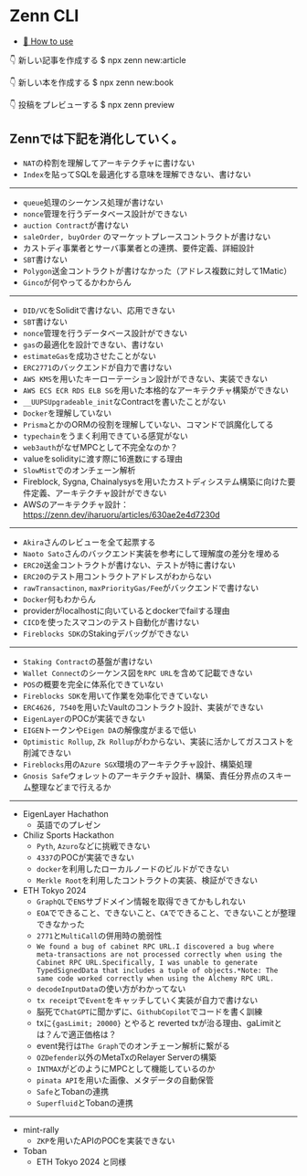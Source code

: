 # Zenn CLI

* [📘 How to use](https://zenn.dev/zenn/articles/zenn-cli-guide)

👇  新しい記事を作成する
$ npx zenn new:article

👇  新しい本を作成する
$ npx zenn new:book

👇  投稿をプレビューする
$ npx zenn preview


Zennでは下記を消化していく。
---
- `NAT`の枠割を理解してアーキテクチャに書けない
- `Index`を貼ってSQLを最適化する意味を理解できない、書けない
---
- `queue`処理のシーケンス処理が書けない
- `nonce`管理を行うデータベース設計ができない
- `auction Contract`が書けない
- `saleOrder, buyOrder` のマーケットプレースコントラクトが書けない
- カストディ事業者とサーバ事業者との連携、要件定義、詳細設計
- `SBT`書けない
- `Polygon`送金コントラクトが書けなかった（アドレス複数に対して1Matic）
- `Ginco`が何やってるかわからん
---
- `DID/VC`をSoliditで書けない、応用できない
- `SBT`書けない
- `nonce`管理を行うデータベース設計ができない
- `gas`の最適化を設計できない、書けない
- `estimateGas`を成功させたことがない
- `ERC2771`のバックエンドが自力で書けない
- `AWS KMS`を用いたキーローテーション設計ができない、実装できない
- `AWS ECS ECR RDS ELB SG`を用いた本格的なアーキテクチャ構築ができない
- `__UUPSUpgradeable_init`なContractを書いたことがない
- `Docker`を理解していない
- `Prisma`とかのORMの役割を理解していない、コマンドで誤魔化してる
- `typechain`をうまく利用できている感覚がない
- `web3auth`がなぜMPCとして不完全なのか？
- valueをsolidityに渡す際に16進数にする理由
- `SlowMist`でのオンチェーン解析
- Fireblock, Sygna, Chainalysysを用いたカストディシステム構築に向けた要件定義、アーキテクチャ設計ができない
- AWSのアーキテクチャ設計：https://zenn.dev/iharuoru/articles/630ae2e4d7230d
---
- `Akira`さんのレビューを全て起票する
- `Naoto Sato`さんのバックエンド実装を参考にして理解度の差分を埋める
- `ERC20`送金コントラクトが書けない、テストが特に書けない
- `ERC20`のテスト用コントラクトアドレスがわからない
- `rawTransactinon`, `maxPriorityGas/Fee`がバックエンドで書けない
- `Docker`何もわからん
- providerがlocalhostに向いているとdockerでfailする理由
- `CICD`を使ったスマコンのテスト自動化が書けない
- `Fireblocks SDK`のStakingデバッグができない
---
- `Staking Contract`の基盤が書けない
- `Wallet Connect`のシーケンス図を`RPC URL`を含めて記載できない
- `POS`の概要を完全に体系化できていない
- `Fireblocks SDK`を用いて作業を効率化できていない
- `ERC4626, 7540`を用いたVaultのコントラクト設計、実装ができない
- `EigenLayer`のPOCが実装できない
- `EIGEN`トークンや`Eigen DA`の解像度がまるで低い
- `Optimistic Rollup`, `Zk Rollup`がわからない、実装に活かしてガスコストを削減できない
- `Fireblocks`用の`Azure SGX`環境のアーキテクチャ設計、構築処理
- `Gnosis Safe`ウォレットのアーキテクチャ設計、構築、責任分界点のスキーム整理などまで行えるか
---
- EigenLayer Hachathon
  - 英語でのプレゼン
- Chiliz Sports Hackathon
  - `Pyth`, `Azuro`などに挑戦できない
  - `4337`のPOCが実装できない
  - `docker`を利用したローカルノードのビルドができない
  - `Merkle Root`を利用したコントラクトの実装、検証ができない
- ETH Tokyo 2024 
  - `GraphQL`で`ENS`サブドメイン情報を取得できてかもしれない
  - `EOA`でできること、できないこと、`CA`でできること、できないことが整理できなかった
  - `2771`と`MultiCall`の併用時の脆弱性
  - `We found a bug of cabinet RPC URL.I discovered a bug where meta-transactions are not processed correctly when using the Cabinet RPC URL.Specifically, I was unable to generate TypedSignedData that includes a tuple of objects.*Note: The same code worked correctly when using the Alchemy RPC URL.`
  - `decodeInputData`の使い方がわかってない
  - `tx receipt`で`Event`をキャッチしていく実装が自力で書けない
  - 脳死で`ChatGPT`に聞かずに、`GithubCopilot`でコードを書く訓練
  - txに`{gasLimit; 20000}` とやると reverted txが治る理由、gaLimitとは？んで適正価格は？
  - event発行は`The Graph`でのオンチェーン解析に繋がる
  - `OZDefender`以外のMetaTxのRelayer Serverの構築
  - `INTMAX`がどのようにMPCとして機能しているのか
  - `pinata API`を用いた画像、メタデータの自動保管
  - `Safe`とTobanの連携
  - `Superfluid`とTobanの連携
---
- mint-rally
  - `ZKP`を用いたAPIのPOCを実装できない 
- Toban
  - ETH Tokyo 2024 と同様
